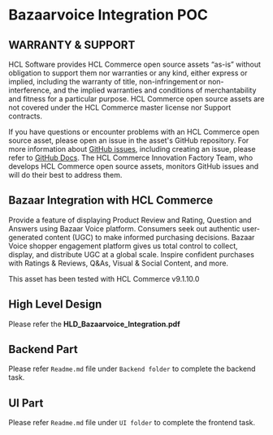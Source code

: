 # Bazaarvoice Integration POC

## WARRANTY & SUPPORT 
HCL Software provides HCL Commerce open source assets “as-is” without obligation to support them nor warranties or any kind, either express or implied, including the warranty of title, non-infringement or non-interference, and the implied warranties and conditions of merchantability and fitness for a particular purpose. HCL Commerce open source assets are not covered under the HCL Commerce master license nor Support contracts.

If you have questions or encounter problems with an HCL Commerce open source asset, please open an issue in the asset's GitHub repository. For more information about [GitHub issues](https://docs.github.com/en/issues), including creating an issue, please refer to [GitHub Docs](https://docs.github.com/en). The HCL Commerce Innovation Factory Team, who develops HCL Commerce open source assets, monitors GitHub issues and will do their best to address them. 

## Bazaar Integration with HCL Commerce
Provide a feature of displaying Product Review and Rating, Question and Answers using Bazaar Voice platform. Consumers seek out authentic user-generated content (UGC) to make informed purchasing decisions. Bazaar Voice shopper engagement platform gives us total control to collect, display, and distribute UGC at a global scale. Inspire confident purchases with Ratings & Reviews, Q&As, Visual & Social Content, and more.

This asset has been tested with HCL Commerce v9.1.10.0

## High Level Design
Please refer the **HLD_Bazaarvoice_Integration.pdf**

## Backend Part
Please refer `Readme.md` file under `Backend folder` to complete the backend task.

## UI Part
Please refer `Readme.md` file under `UI folder` to complete the frontend task.

